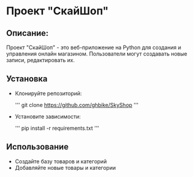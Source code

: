 # Проект "СкайШоп"
## Описание:
Проект "СкайШоп" - это веб-приложение на Python для создания и управления онлайн магазином. Пользователи могут создавать новые записи, редактировать их.
## Установка
- Клонируйте репозиторий:

    '''
git clone https://github.com/ghbike/SkyShop
    '''

- Установите зависимости:

   '''
pip install -r requirements.txt
   '''

## Использование
- Создайте базу товаров и категорий
- Добавляйте новые товары и категории

